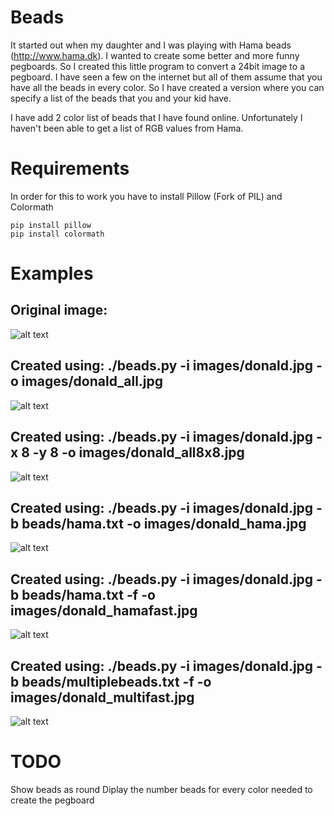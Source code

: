 # Beads

It started out when my daughter and I was playing with Hama beads (http://www.hama.dk). I wanted to create some better and more funny pegboards. So I created this little program to convert a 24bit image to a pegboard. I have seen a few on the internet but all of them assume that you have all the beads in every color. So I have created a version where you can specify a list of the beads that you and your kid have.

I have add 2 color list of beads that I have found online. Unfortunately I haven't been able to get a list of RGB values from Hama.

# Requirements

In order for this to work you have to install Pillow (Fork of PIL) and Colormath

```
pip install pillow
pip install colormath
```

# Examples

## Original image:
![alt text][orig]

## Created using: ./beads.py -i images/donald.jpg -o images/donald_all.jpg
![alt text][all]

## Created using: ./beads.py -i images/donald.jpg -x 8 -y 8 -o images/donald_all8x8.jpg
![alt text][all8]

## Created using: ./beads.py -i images/donald.jpg -b beads/hama.txt -o images/donald_hama.jpg
![alt text][hama]

## Created using: ./beads.py -i images/donald.jpg -b beads/hama.txt -f -o images/donald_hamafast.jpg
![alt text][hamafast]

## Created using: ./beads.py -i images/donald.jpg -b beads/multiplebeads.txt -f -o images/donald_multifast.jpg
![alt text][multi]


[orig]: images/donald.jpg "Original image"
[all]: images/donald_all.jpg "Converted image using all colors"
[all8]: images/donald_all8x8.jpg "Converted image using all colors but with a 8x8 grid"
[hama]: images/donald_hama.jpg "Converted image using hama colors"
[hamafast]: images/donald_hamafast.jpg "Converted image using hama colors with fast color match"
[multi]: images/donald_multifast.jpg "Converted image using multiple colors with fast color match"

# TODO

Show beads as round
Diplay the number beads for every color needed to create the pegboard

